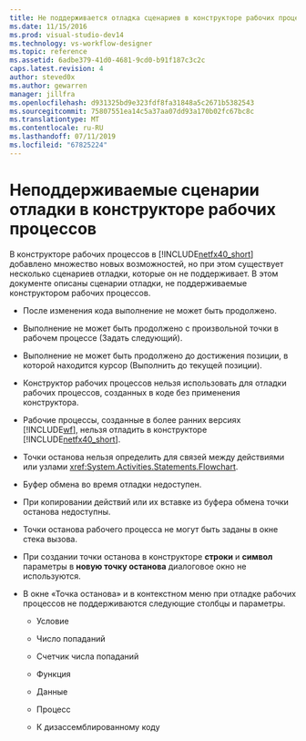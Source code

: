 ```yaml
---
title: Не поддерживается отладка сценариев в конструкторе рабочих процессов | Документация Майкрософт
ms.date: 11/15/2016
ms.prod: visual-studio-dev14
ms.technology: vs-workflow-designer
ms.topic: reference
ms.assetid: 6adbe379-41d0-4681-9cd0-b91f187c3c2c
caps.latest.revision: 4
author: steved0x
ms.author: gewarren
manager: jillfra
ms.openlocfilehash: d931325bd9e323fdf8fa31848a5c2671b5382543
ms.sourcegitcommit: 75807551ea14c5a37aa07dd93a170b02fc67bc8c
ms.translationtype: MT
ms.contentlocale: ru-RU
ms.lasthandoff: 07/11/2019
ms.locfileid: "67825224"
---
```

# <a name="unsupported-debugging-scenarios-in-the-workflow-designer"></a>Неподдерживаемые сценарии отладки в конструкторе рабочих процессов
В конструкторе рабочих процессов в [!INCLUDE[netfx40_short](../includes/netfx40-short-md.md)] добавлено множество новых возможностей, но при этом существует несколько сценариев отладки, которые он не поддерживает. В этом документе описаны сценарии отладки, не поддерживаемые конструктором рабочих процессов.  
  
- После изменения кода выполнение не может быть продолжено.  
  
- Выполнение не может быть продолжено с произвольной точки в рабочем процессе (Задать следующий).  
  
- Выполнение не может быть продолжено до достижения позиции, в которой находится курсор (Выполнить до текущей позиции).  
  
- Конструктор рабочих процессов нельзя использовать для отладки рабочих процессов, созданных в коде без применения конструктора.  
  
- Рабочие процессы, созданные в более ранних версиях [!INCLUDE[wf](../includes/wf-md.md)], нельзя отладить в конструкторе [!INCLUDE[netfx40_short](../includes/netfx40-short-md.md)].  
  
- Точки останова нельзя определить для связей между действиями или узлами <xref:System.Activities.Statements.Flowchart>.  
  
- Буфер обмена во время отладки недоступен.  
  
- При копировании действий или их вставке из буфера обмена точки останова недоступны.  
  
- Точки останова рабочего процесса не могут быть заданы в окне стека вызова.  
  
- При создании точки останова в конструкторе **строки** и **символ** параметры в **новую точку останова** диалоговое окно не используются.  
  
- В окне «Точка останова» и в контекстном меню при отладке рабочих процессов не поддерживаются следующие столбцы и параметры.  
  
  - Условие  

  - Число попаданий  

  - Счетчик числа попаданий  

  - Функция  

  - Данные  

  - Процесс  

  - К дизассемблированному коду
